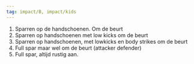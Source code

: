 ```yaml
---
tag: impact/B, impact/kids
---
```

1) Sparren op de handschoenen. Om de beurt
2) Sparren op handschoenen met low kicks om de beurt
3) Sparren op handschoenen, met lowkicks en body strikes om de beurt
4) Full spar maar wel om de beurt (attacker defender)
5) Full spar, altijd rustig aan.
